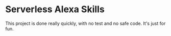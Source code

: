 
# Serverless Alexa Skills

This project is done really quickly, with no test and no safe code. It's just for fun. 
